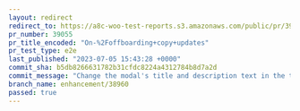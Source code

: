 ```yaml
---
layout: redirect
redirect_to: https://a8c-woo-test-reports.s3.amazonaws.com/public/pr/39055/e2e/index.html
pr_number: 39055
pr_title_encoded: "On-%2Foffboarding+copy+updates"
pr_test_type: e2e
last_published: "2023-07-05 15:43:28 +0000"
commit_sha: b5db8266631782b31cfdc8224a4312784b8d7a2d
commit_message: "Change the modal's title and description text in the third step of th…"
branch_name: enhancement/38960
passed: true
---
```

